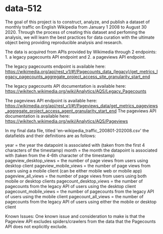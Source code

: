 # data-512
The goal of this project is to construct, analyze, and publish a dataset of monthly traffic on English Wikipedia from January 1 2008 to August 30 2020. Through the process of creating this dataset and perfoming the analysis, we will learn the best practices for data curation with the ultimate object being providing reproducible analysis and research.

The data is acquired from APIs provided by Wikimedia through 2 endpoints: 1. a legacy pagecounts API endpoint and 2. a pageviews API endpoint.

The legacy pagecounts endpoint is available here: https://wikimedia.org/api/rest_v1/#!/Pagecounts_data_(legacy)/get_metrics_legacy_pagecounts_aggregate_project_access_site_granularity_start_end 

The legacy pagecounts API documentation is available here: https://wikitech.wikimedia.org/wiki/Analytics/AQS/Legacy_Pagecounts

The pageviews API endpoint is available here: https://wikimedia.org/api/rest_v1/#!/Pageviews_data/get_metrics_pageviews_aggregate_project_access_agent_granularity_start_end The pageviews API documentation is available here: https://wikitech.wikimedia.org/wiki/Analytics/AQS/Pageviews

In my final data file, titled 'en-wikipedia_traffic_200801-202008.csv' the datafields and their definitions are as follows:

year = the year the datapoint is associated with (taken from the first 4 characters of the timestamp)
month = the month the datapoint is associated with (taken from the 4-6th character of the timestamp)
pageview_desktop_views = the number of page views from users using desktop client
pageview_mobile_views = the number of page views from users using a mobile client (can be either mobile web or mobile app)
pageview_all_views = the number of page views from users using both mobile or desktop clients
pagecount_desktop_views = the number of pagecounts from the legacy API of users using the desktop client
pagecount_mobile_views = the number of pagecounts from the legacy API of users using the mobile client
pagecount_all_views = the number of pagecounts from the legacy API of users using either the mobile or desktop client



Known Issues:  One known issue and consideration to make is that the Pageview API excludes spiders/crawlers from the data that the Pagecounts API does not explicitly exclude.

